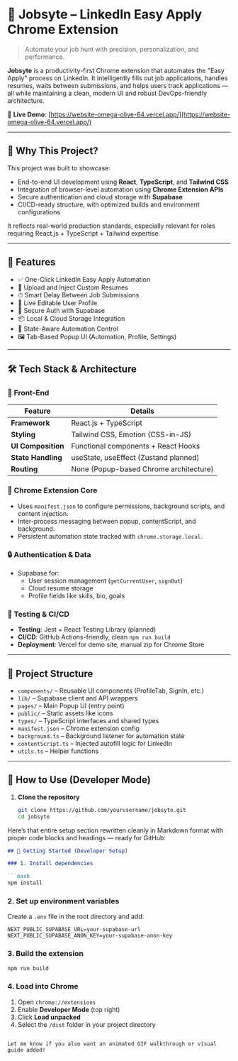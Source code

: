 # 🧠 Jobsyte – LinkedIn Easy Apply Chrome Extension

> Automate your job hunt with precision, personalization, and performance.

**Jobsyte** is a productivity-first Chrome extension that automates the "Easy Apply" process on LinkedIn. It intelligently fills out job applications, handles resumes, waits between submissions, and helps users track applications — all while maintaining a clean, modern UI and robust DevOps-friendly architecture.

🔗 **Live Demo**: [https://website-omega-olive-64.vercel.app/](https://website-omega-olive-64.vercel.app/)

---

## 🧩 Why This Project?

This project was built to showcase:
- End-to-end UI development using **React**, **TypeScript**, and **Tailwind CSS**
- Integration of browser-level automation using **Chrome Extension APIs**
- Secure authentication and cloud storage with **Supabase**
- CI/CD-ready structure, with optimized builds and environment configurations

It reflects real-world production standards, especially relevant for roles requiring React.js + TypeScript + Tailwind expertise.

---

## 🚀 Features

- ✅ One-Click LinkedIn Easy Apply Automation
- 📁 Upload and Inject Custom Resumes
- ⏱ Smart Delay Between Job Submissions
- 👤 Live Editable User Profile
- 🔐 Secure Auth with Supabase
- 📦 Local & Cloud Storage Integration
- 🧠 State-Aware Automation Control
- 🖼 Tab-Based Popup UI (Automation, Profile, Settings)

---

## 🛠️ Tech Stack & Architecture

### 🧱 Front-End

| Feature                      | Details                                  |
|-----------------------------|------------------------------------------|
| **Framework**               | React.js + TypeScript                    |
| **Styling**                 | Tailwind CSS, Emotion (CSS-in-JS)        |
| **UI Composition**          | Functional components + React Hooks      |
| **State Handling**          | useState, useEffect (Zustand planned)    |
| **Routing**                 | None (Popup-based Chrome architecture)   |

### 🔧 Chrome Extension Core

- Uses `manifest.json` to configure permissions, background scripts, and content injection.
- Inter-process messaging between popup, contentScript, and background.
- Persistent automation state tracked with `chrome.storage.local`.

### 🔒 Authentication & Data

- Supabase for:
  - User session management (`getCurrentUser`, `signOut`)
  - Cloud resume storage
  - Profile fields like skills, bio, goals

### 🧪 Testing & CI/CD

- **Testing**: Jest + React Testing Library (planned)
- **CI/CD**: GitHub Actions-friendly, clean `npm run build`
- **Deployment**: Vercel for demo site, manual zip for Chrome Store

---

## 📂 Project Structure

- `components/` – Reusable UI components (ProfileTab, SignIn, etc.)
- `lib/` – Supabase client and API wrappers
- `pages/` – Main Popup UI (entry point)
- `public/` – Static assets like icons
- `types/` – TypeScript interfaces and shared types
- `manifest.json` – Chrome extension config
- `background.ts` – Background listener for automation state
- `contentScript.ts` – Injected autofill logic for LinkedIn
- `utils.ts` – Helper functions

---

## 🧪 How to Use (Developer Mode)

1. **Clone the repository**
   ```bash
   git clone https://github.com/yourusername/jobsyte.git
   cd jobsyte
Here’s that entire setup section rewritten cleanly in Markdown format with proper code blocks and headings — ready for GitHub:

````markdown
## 🧪 Getting Started (Developer Setup)

### 1. Install dependencies

```bash
npm install
````

### 2. Set up environment variables

Create a `.env` file in the root directory and add:

```env
NEXT_PUBLIC_SUPABASE_URL=your-supabase-url
NEXT_PUBLIC_SUPABASE_ANON_KEY=your-supabase-anon-key
```

### 3. Build the extension

```bash
npm run build
```

### 4. Load into Chrome

1. Open `chrome://extensions`
2. Enable **Developer Mode** (top right)
3. Click **Load unpacked**
4. Select the `/dist` folder in your project directory

```

Let me know if you also want an animated GIF walkthrough or visual guide added!
```
